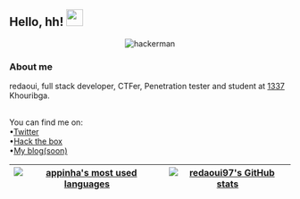 <!-- header -->
## Hello, hh! <img src="https://raw.githubusercontent.com/MartinHeinz/MartinHeinz/master/wave.gif" width="30px">
<p align="center">
  <img src="https://i.makeagif.com/media/4-12-2017/wOJFFS.gif" alt="hackerman">
</p>

<!-- Description -->
<h3>About me </h3>
redaoui, full stack developer, CTFer, Penetration tester and student at <a href="https://1337.ma/en/" target="_blank" >1337</a></li>  Khouribga. <br>
<br>

<!-- links -->
You can find me on:<br>
•<a href="https://twitter.com/redaoui_97" target="_blank">Twitter</a>  <br>
•<a href="https://app.hackthebox.com/users/994727" target="_blank">Hack the box</a></li> <br>
•<a href="https://redaoui.hashnode.dev/" target="_blank">My blog(soon)</a></li> <br>

<!-- Links  -->
[1]: https://twitter.com/redaoui97

<!-- 42 stats-->
<!-- will add later maybe, Idk
<p align="center">
  <a href="https://github.com/oakoudad/badge42">
    <img src="https://badge.mediaplus.ma/binary/rnabil" alt="rnabil's 42 stats">
  </a>
</p>
-->
 
<!-- github stats -->
| <a href="https://github.com/appinha?tab=repositories"><img src="https://github-readme-stats.vercel.app/api/top-langs/?username=appinha&layout=compact&hide_border=false&count_private=true&theme=dark" alt="appinha's most used languages"></a> | <a href="https://github.com/redaoui97?tab=repositories"><img src="https://github-readme-stats.vercel.app/api?username=redaoui97&count_private=true&show_icons=true&hide=issues&hide_border=false&theme=dark" alt="redaoui97's GitHub stats"></a> |
|:---:|:---:|
